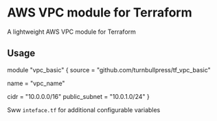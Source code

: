# AWS VPC module for Terraform

A lightweight AWS VPC module for Terraform

## Usage

module "vpc_basic" {
  source = "github.com/turnbullpress/tf_vpc_basic"

  name = "vpc_name"

  cidr = "10.0.0.0/16"
  public_subnet = "10.0.1.0/24"
}

Sww `inteface.tf` for additional configurable variables